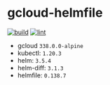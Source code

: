 # gcloud-helmfile

<!-- markdown-link-check-disable -->
[![build](https://github.com/Jasstkn/gcloud-helmfile/actions/workflows/build.yml/badge.svg)](https://github.com/Jasstkn/gcloud-helmfile/actions/workflows/build.yml)
[![lint](https://github.com/Jasstkn/gcloud-helmfile/actions/workflows/lint.yaml/badge.svg)](https://github.com/Jasstkn/gcloud-helmfile/actions/workflows/lint.yaml)
<!-- markdown-link-check-enable -->

- gcloud `338.0.0-alpine`
- kubectl: `1.20.3`
- helm: `3.5.4`
- helm-diff: `3.1.3`
- helmfile: `0.138.7` 


